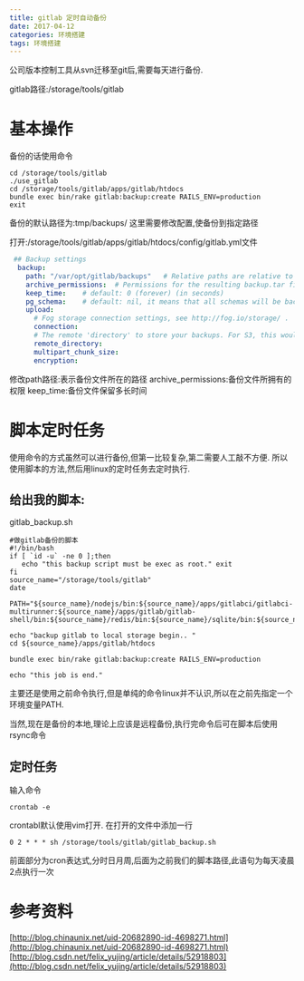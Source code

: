 ```yaml
---
title: gitlab 定时自动备份
date: 2017-04-12 
categories: 环境搭建
tags: 环境搭建
---
```


公司版本控制工具从svn迁移至git后,需要每天进行备份.

<!-- more -->

gitlab路径:/storage/tools/gitlab

# 基本操作
备份的话使用命令

```shell
cd /storage/tools/gitlab
./use_gitlab
cd /storage/tools/gitlab/apps/gitlab/htdocs
bundle exec bin/rake gitlab:backup:create RAILS_ENV=production 
exit
```
备份的默认路径为:tmp/backups/
这里需要修改配置,使备份到指定路径

打开:/storage/tools/gitlab/apps/gitlab/htdocs/config/gitlab.yml文件


```yml
 ## Backup settings
  backup:
    path: "/var/opt/gitlab/backups"   # Relative paths are relative to Rails.root (default: tmp/backups/)
    archive_permissions:  # Permissions for the resulting backup.tar file (default: 0600)
    keep_time:    # default: 0 (forever) (in seconds)
    pg_schema:    # default: nil, it means that all schemas will be backed up
    upload:
      # Fog storage connection settings, see http://fog.io/storage/ .
      connection:
      # The remote 'directory' to store your backups. For S3, this would be the bucket name.
      remote_directory:
      multipart_chunk_size:
      encryption:
```

修改path路径:表示备份文件所在的路径
archive_permissions:备份文件所拥有的权限
keep_time:备份文件保留多长时间

# 脚本定时任务
使用命令的方式虽然可以进行备份,但第一比较复杂,第二需要人工敲不方便.
所以使用脚本的方法,然后用linux的定时任务去定时执行.

## 给出我的脚本:
gitlab_backup.sh

```shell
#做gitlab备份的脚本
#!/bin/bash 
if [ `id -u` -ne 0 ];then
   echo "this backup script must be exec as root." exit
fi
source_name="/storage/tools/gitlab"
date

PATH="${source_name}/nodejs/bin:${source_name}/apps/gitlabci/gitlabci-multirunner:${source_name}/apps/gitlab/gitlab-shell/bin:${source_name}/redis/bin:${source_name}/sqlite/bin:${source_name}/python/bin:${source_name}/perl/bin:${source_name}/git/bin:${source_name}/ruby/bin:${source_name}/mysql/bin:${source_name}/php/bin:${source_name}/postgresql/bin:${source_name}/go/bin:${source_name}/apache2/bin:${source_name}/common/bin:$PATH"

echo "backup gitlab to local storage begin.. " 
cd ${source_name}/apps/gitlab/htdocs

bundle exec bin/rake gitlab:backup:create RAILS_ENV=production

echo "this job is end."
```
主要还是使用之前命令执行,但是单纯的命令linux并不认识,所以在之前先指定一个环境变量PATH.

当然,现在是备份的本地,理论上应该是远程备份,执行完命令后可在脚本后使用rsync命令

## 定时任务
输入命令

```shell
crontab -e 
```
crontabl默认使用vim打开.
在打开的文件中添加一行

```shell
0 2 * * * sh /storage/tools/gitlab/gitlab_backup.sh
```
前面部分为cron表达式,分时日月周,后面为之前我们的脚本路径,此语句为每天凌晨2点执行一次


# 参考资料
[http://blog.chinaunix.net/uid-20682890-id-4698271.html](http://blog.chinaunix.net/uid-20682890-id-4698271.html)
[http://blog.csdn.net/felix_yujing/article/details/52918803](http://blog.csdn.net/felix_yujing/article/details/52918803)

